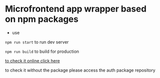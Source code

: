 # Microfrontend app wrapper based on npm packages

- use

`npm run start` to run dev server

`npm run build` to build for production

[to check it online click here](https://poc-mf-npm.vercel.app/signin)

to check it without the package please access the auth package repository